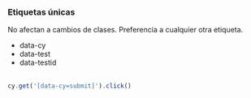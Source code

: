 ### Etiquetas únicas

No afectan a cambios de clases. Preferencia a cualquier otra etiqueta.

* data-cy <!-- .element: class="fragment" -->
* data-test <!-- .element: class="fragment" -->
* data-testid <!-- .element: class="fragment" --> </br></br> 

```typescript 
cy.get('[data-cy=submit]').click()
``` 

<!-- .element: class="fragment" -->